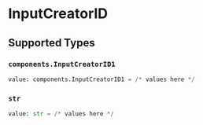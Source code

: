 # InputCreatorID


## Supported Types

### `components.InputCreatorID1`

```python
value: components.InputCreatorID1 = /* values here */
```

### `str`

```python
value: str = /* values here */
```

